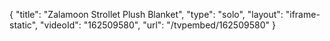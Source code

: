 {
    "title": "Zalamoon Strollet Plush Blanket",
    "type": "solo",
    "layout": "iframe-static",
    "videoId": "162509580",
    "url": "\/tvpembed\/162509580"
}